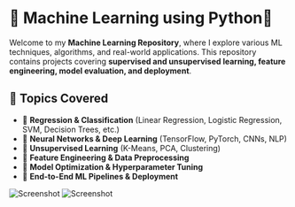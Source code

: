 # 🚀 Machine Learning using Python🐍

Welcome to my **Machine Learning Repository**, where I explore various ML techniques, algorithms, and real-world applications. This repository contains projects covering **supervised and unsupervised learning, feature engineering, model evaluation, and deployment**.  

## 📌 Topics Covered  
- 🔹 **Regression & Classification** (Linear Regression, Logistic Regression, SVM, Decision Trees, etc.)  
- 🔹 **Neural Networks & Deep Learning** (TensorFlow, PyTorch, CNNs, NLP)  
- 🔹 **Unsupervised Learning** (K-Means, PCA, Clustering)  
- 🔹 **Feature Engineering & Data Preprocessing**  
- 🔹 **Model Optimization & Hyperparameter Tuning**  
- 🔹 **End-to-End ML Pipelines & Deployment**  

![Screenshot](screenshot1.png)
![Screenshot](screenshot2.png)

